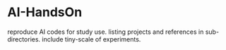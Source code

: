 # AI-HandsOn
reproduce AI codes for study use.
listing projects and references in sub-directories. include tiny-scale of experiments.
